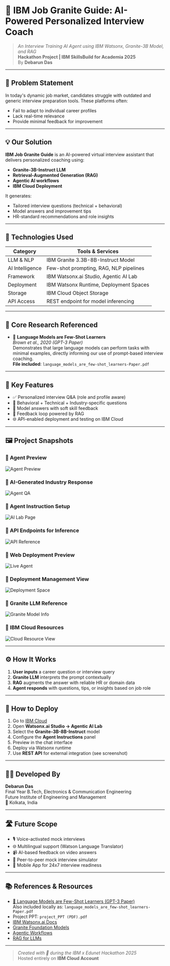 # 🎯 IBM Job Granite Guide: AI-Powered Personalized Interview Coach

> _An Interview Training AI Agent using IBM Watsonx, Granite-3B Model, and RAG_  
> **Hackathon Project | IBM SkillsBuild for Academia 2025**  
> By **Debarun Das**

---

## 🧩 Problem Statement

In today's dynamic job market, candidates struggle with outdated and generic interview preparation tools. These platforms often:
- Fail to adapt to individual career profiles
- Lack real-time relevance
- Provide minimal feedback for improvement

---

## 💡 Our Solution

**IBM Job Granite Guide** is an AI-powered virtual interview assistant that delivers personalized coaching using:
- **Granite-3B-Instruct LLM**
- **Retrieval-Augmented Generation (RAG)**
- **Agentic AI workflows**
- **IBM Cloud Deployment**

It generates:
- Tailored interview questions (technical + behavioral)
- Model answers and improvement tips
- HR-standard recommendations and role insights

---

## 🧠 Technologies Used

| Category         | Tools & Services                            |
|------------------|---------------------------------------------|
| LLM & NLP        | IBM Granite 3.3B-8B-Instruct Model          |
| AI Intelligence  | Few-shot prompting, RAG, NLP pipelines      |
| Framework        | IBM Watsonx.ai Studio, Agentic AI Lab       |
| Deployment       | IBM Watsonx Runtime, Deployment Spaces      |
| Storage          | IBM Cloud Object Storage                    |
| API Access       | REST endpoint for model inferencing         |

---

## 📜 Core Research Referenced

- 📄 **Language Models are Few-Shot Learners**  
  _Brown et al., 2020 (GPT-3 Paper)_  
  Demonstrates that large language models can perform tasks with minimal examples, directly informing our use of prompt-based interview coaching.  
  **File included**: `language_models_are_few-shot_learners-Paper.pdf`

---

## 🧪 Key Features

- ✅ Personalized interview Q&A (role and profile aware)
- 🎯 Behavioral + Technical + Industry-specific questions
- 💬 Model answers with soft skill feedback
- 🔁 Feedback loop powered by RAG
- 🌐 API-enabled deployment and testing on IBM Cloud

---

## 🖼️ Project Snapshots

### 🔹 Agent Preview
![Agent Preview](Agent_preview.png)

### 🔹 AI-Generated Industry Response
![Agent QA](Agent_testing_1.png)

### 🔹 Agent Instruction Setup
![AI Lab Page](AI%20Agent%20page.png)

### 🔹 API Endpoints for Inference
![API Reference](API_reference.png)

### 🔹 Web Deployment Preview
![Live Agent](deployed.png)

### 🔹 Deployment Management View
![Deployment Space](Deployment_Space.png)

### 🔹 Granite LLM Reference
![Granite Model Info](IBM_Granite_model.png)

### 🔹 IBM Cloud Resources
![Cloud Resource View](Resource_list.png)

---

## ⚙️ How It Works

1. **User inputs** a career question or interview query
2. **Granite LLM** interprets the prompt contextually
3. **RAG** augments the answer with reliable HR or domain data
4. **Agent responds** with questions, tips, or insights based on job role

---

## 🚀 How to Deploy

1. Go to [IBM Cloud](https://cloud.ibm.com)
2. Open **Watsonx.ai Studio → Agentic AI Lab**
3. Select the **Granite-3B-8B-Instruct** model
4. Configure the **Agent Instructions** panel
5. Preview in the chat interface
6. Deploy via Watsonx runtime
7. Use **REST API** for external integration (see screenshot)

---

## 🧑‍💻 Developed By

**Debarun Das**  
Final Year B.Tech, Electronics & Communication Engineering  
Future Institute of Engineering and Management  
📍 Kolkata, India

---

## 🛣️ Future Scope

- 🎙️ Voice-activated mock interviews
- 🌐 Multilingual support (Watson Language Translator)
- 📹 AI-based feedback on video answers
- 🤝 Peer-to-peer mock interview simulator
- 📲 Mobile App for 24x7 interview readiness

---

## 📚 References & Resources

- [📘 Language Models are Few-Shot Learners (GPT-3 Paper)](https://arxiv.org/abs/2005.14165)  
  Also included locally as: `language_models_are_few-shot_learners-Paper.pdf`
- Project PPT: `project_PPT (PDF).pdf`
- [IBM Watsonx.ai Docs](https://www.ibm.com/docs/en/watsonx)
- [Granite Foundation Models](https://www.ibm.com/blog/foundation-models)
- [Agentic Workflows](https://www.ibm.com/docs/en/watsonx/agent-lab)
- [RAG for LLMs](https://www.ibm.com/docs/en/watsonx/llm/rag)

---

> _Created with 💙 during the IBM x Edunet Hackathon 2025_  
> Hosted entirely on **IBM Cloud Account**
